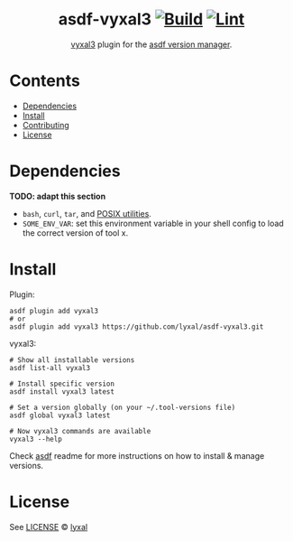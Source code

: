 <div align="center">

# asdf-vyxal3 [![Build](https://github.com/lyxal/asdf-vyxal3/actions/workflows/build.yml/badge.svg)](https://github.com/lyxal/asdf-vyxal3/actions/workflows/build.yml) [![Lint](https://github.com/lyxal/asdf-vyxal3/actions/workflows/lint.yml/badge.svg)](https://github.com/lyxal/asdf-vyxal3/actions/workflows/lint.yml)

[vyxal3](https://github.com/vyxal/vyxal) plugin for the [asdf version manager](https://asdf-vm.com).

</div>



# Contents

- [Dependencies](#dependencies)
- [Install](#install)
- [Contributing](#contributing)
- [License](#license)

# Dependencies

**TODO: adapt this section**

- `bash`, `curl`, `tar`, and [POSIX utilities](https://pubs.opengroup.org/onlinepubs/9699919799/idx/utilities.html).
- `SOME_ENV_VAR`: set this environment variable in your shell config to load the correct version of tool x.

# Install

Plugin:

```shell
asdf plugin add vyxal3
# or
asdf plugin add vyxal3 https://github.com/lyxal/asdf-vyxal3.git
```

vyxal3:

```shell
# Show all installable versions
asdf list-all vyxal3

# Install specific version
asdf install vyxal3 latest

# Set a version globally (on your ~/.tool-versions file)
asdf global vyxal3 latest

# Now vyxal3 commands are available
vyxal3 --help
```

Check [asdf](https://github.com/asdf-vm/asdf) readme for more instructions on how to
install & manage versions.


# License

See [LICENSE](LICENSE) © [lyxal](https://github.com/lyxal/)
